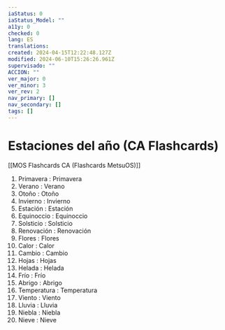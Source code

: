 ```yaml
---
iaStatus: 0
iaStatus_Model: ""
a11y: 0
checked: 0
lang: ES
translations: 
created: 2024-04-15T12:22:48.127Z
modified: 2024-06-10T15:26:26.961Z
supervisado: ""
ACCION: ""
ver_major: 0
ver_minor: 3
ver_rev: 2
nav_primary: []
nav_secondary: []
tags: []
---
```

# Estaciones del año (CA Flashcards)

[[MOS Flashcards CA (Flashcards MetsuOS)]]

1. Primavera : Primavera
2. Verano : Verano
3. Otoño : Otoño
4. Invierno : Invierno
5. Estación : Estación
6. Equinoccio : Equinoccio
7. Solsticio : Solsticio
8. Renovación : Renovación
9. Flores : Flores
10. Calor : Calor
11. Cambio : Cambio
12. Hojas : Hojas
13. Helada : Helada
14. Frío : Frío
15. Abrigo : Abrigo
16. Temperatura : Temperatura
17. Viento : Viento
18. Lluvia : Lluvia
19. Niebla : Niebla
20. Nieve : Nieve
